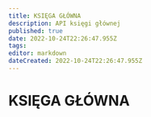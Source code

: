 ```yaml
---
title: KSIĘGA GŁÓWNA
description: API księgi głównej
published: true
date: 2022-10-24T22:26:47.955Z
tags: 
editor: markdown
dateCreated: 2022-10-24T22:26:47.955Z
---
```


# KSIĘGA GŁÓWNA